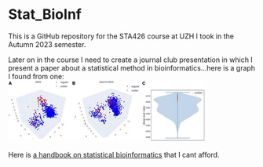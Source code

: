 # Stat_BioInf
This is a GitHub repository for the STA426 course at UZH I took in the Autumn 2023 semester.

Later on in the course I need to create a journal club presentation in which I present a paper about a statistical method in bioinformatics...here is a graph I found from one: \
![Graph pic](https://github.com/molbioeng/Stat_BioInf/blob/main/graphs.jpg) \
\
Here is [a handbook on statistical bioinformatics](https://link.springer.com/book/10.1007/978-3-662-65902-1) that I cant afford.

